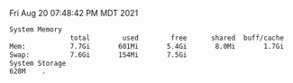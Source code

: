 Fri Aug 20 07:48:42 PM MDT 2021
```bash
System Memory
               total        used        free      shared  buff/cache   available
Mem:           7.7Gi       601Mi       5.4Gi       8.0Mi       1.7Gi       6.8Gi
Swap:          7.6Gi       154Mi       7.5Gi
System Storage
628M	.
```
